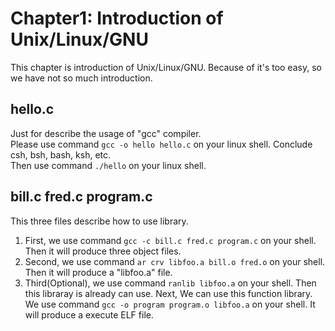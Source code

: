 # Chapter1: Introduction of Unix/Linux/GNU

This chapter is introduction of Unix/Linux/GNU. Because of it's too easy, so
we have not so much introduction.

## hello.c
Just for describe the usage of "gcc" compiler.</br>
Please use command `gcc -o hello hello.c` on your linux shell. Conclude csh, bsh,
bash, ksh, etc.</br>
Then use command `./hello` on your linux shell.

## bill.c fred.c program.c
This three files describe how to use library.</br>
1. First, we use command `gcc -c bill.c fred.c program.c` on your shell. Then it will produce three object files.
2. Second, we use command `ar crv libfoo.a bill.o fred.o` on your shell. Then it will produce a "libfoo.a" file.
3. Third(Optional), we use command `ranlib libfoo.a` on your shell. Then this libraray is already can use.
Next, We can use this function library. We use command `gcc -o program program.o libfoo.a` on your shell. It will produce a execute ELF file.
